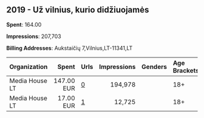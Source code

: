 ## 2019 - Už vilnius, kurio didžiuojamės 
**Spent**: 164.00

**Impressions**: 207,703

**Billing Addresses**: Aukstaičių 7,Vilnius,LT-11341,LT

|Organization|Spent|Urls|Impressions|Genders|Age Brackets|Country Codes|
|:---|---:|:---|---:|:---|:---|:---|
|Media House LT|147.00 EUR|[0](https://www.snap.com/political-ads/asset/1ca5ace3dcb1b55fef234b95e7596fd991e692a527f8cb8a6910405352bdb5b0?mediaType=png)|194,978||18+|lithuania|
|Media House LT|17.00 EUR|[1](https://www.snap.com/political-ads/asset/a4f1665f47fe0fb68220125c3240b6004cf9d7199040ffadd3e32076e27311a2?mediaType=mp4)|12,725||18+|lithuania|

